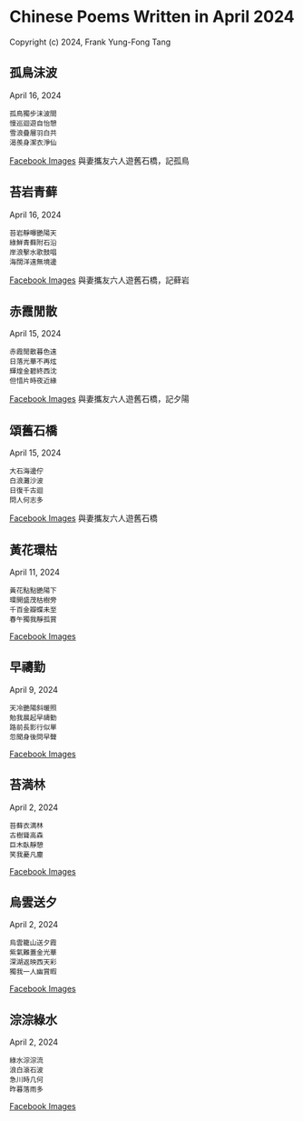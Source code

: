# Chinese Poems Written in April 2024
Copyright (c) 2024, Frank Yung-Fong Tang


## 孤鳥沫波
April 16, 2024 
```
孤鳥獨步沫波間
慢巡迴遊自怡憩
雪浪疊層羽白共
渴羨身潔衣淨仙
```
[Facebook Images](https://www.facebook.com/FrankYFTang/posts/pfbid02xXqWq5XBr9rDnhpXmqXP7hbyxqt65mvwBEDC3mZhLUxEXRBB5r6iA2S5ueTt9mYBl)
與妻攜友六人遊舊石橋，記孤鳥

## 苔岩青藓
April 16, 2024 
```
苔岩靜曝艷陽天
綠鮮青藓附石沿
岸浪擊水歌鼓唱
海闊洋遠無境邊
```
[Facebook Images](https://www.facebook.com/FrankYFTang/posts/pfbid02Cve7tjFhaMK5VTCcBoYR7hLqcj1Zi579GGKxMCYJmvhEF4SULSJwmgFfHrWiMxjxl)
與妻攜友六人遊舊石橋，記藓岩

## 赤霞閒散
April 15, 2024 
```
赤霞閒散暮色遠
日落光華不再炫
輝煌金碧終西沈
但惜片時夜近緣
```
[Facebook Images](https://www.facebook.com/FrankYFTang/posts/pfbid0xbSdNDy1kpZX7eH2NEQ7bCvngBggTSiXKb9VYRbHqN6QeGpeUnPd7nKmVJHXG9jsl)
與妻攜友六人遊舊石橋，記夕陽

## 頌舊石橋
April 15, 2024 
```
大石海邊佇
白浪灘沙波
日復千古迴
問人何志多
```
[Facebook Images](https://www.facebook.com/FrankYFTang/posts/pfbid02CTEEorpGZCeyZbp2hHihR5wwXezuzaCqeBymwCcmHWcArCim4L1cbroeer8MyKeGl)
與妻攜友六人遊舊石橋

## 黃花環枯
April 11, 2024 
```
黃花點點艷陽下
環開盛茂枯樹旁
千百金瓣蝶未至
春午獨我靜孤賞
```
[Facebook Images](https://www.facebook.com/FrankYFTang/posts/pfbid0ubMwBAvFw6knz9AXCeC7u5GfFN7JapdMMjqk4oNDRfvRu8L9XEQEXCEfN5qRK5a6l)


## 早禱勤
April 9, 2024 
```
天冷艷陽斜暖照
勉我晨起早禱勤
路前長影行似單
忽聞身後問早聲
```
[Facebook Images](https://www.facebook.com/FrankYFTang/posts/pfbid0soimTc3359RNC1MuQWd5zPGbkPrhieevUtupdUMrzmNbfwaEnYgsQbm4gByVi6HEl)


## 苔満林
April 2, 2024 
```
苔藓衣満林
古樹聳高森
巨木臥靜憩
笑我憂凡塵
```
[Facebook Images](https://www.facebook.com/FrankYFTang/posts/pfbid0DwigEmnjBUMRjkFNteNhQcMoWraAFedZWjDHSHXHZXReg2qJHF1pX9L3uF5CDY1rl)

## 烏雲送夕
April 2, 2024 
```
烏雲籠山送夕霞
紫氣難蓋金光華
深湖返映西天彩
獨我一人幽賞暇
```
[Facebook Images](https://www.facebook.com/FrankYFTang/posts/pfbid029t9oVdZo6MhdGEG8fLCbdvwfon6z6nmuePbTFBoDrXueyH2AP6jniurn9wp5jVZLl)

## 淙淙綠水
April 2, 2024 
```
綠水淙淙流
浪白滾石波
急川時几何
昨暮落雨多
```
[Facebook Images](https://www.facebook.com/FrankYFTang/posts/pfbid0m12mep2XYegNuqQvTMwL3j1kBpEB9h8eH2L2DniTNPS2dMjeKRNmHTM576QkniBWl)

